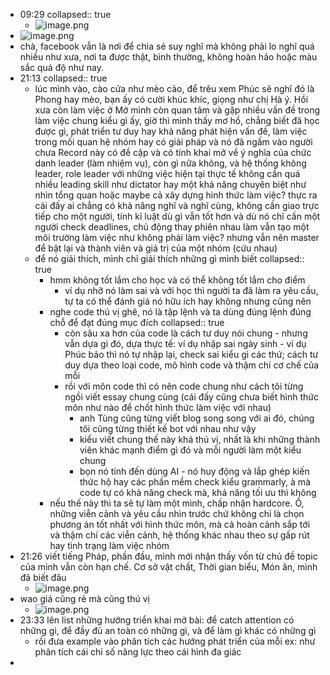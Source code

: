 - 09:29
  collapsed:: true
	- ![image.png](../assets/image_1683080974521_0.png)
- ![image.png](../assets/image_1683081179107_0.png)
- chà, facebook vẫn là nơi để chia sẻ suy nghĩ mà không phải lo nghĩ quá nhiều như xưa, nơi ta được thật, bình thường, không hoàn hảo hoặc màu sắc quá độ như nay.
- 21:13
  collapsed:: true
	- lúc mình vào, cào cửa như mèo cào, để trêu xem Phúc sẽ nghĩ đó là Phong hay mèo, bạn ấy có cười khúc khíc, giọng như chị Hà ý. Hồi xưa còn làm việc ở Mở mình còn quan tâm và gặp nhiều vấn đề trong làm việc chung kiểu gì ấy, giờ thì mình thấy mơ hồ, chẳng biết đã học được gì, phát triển tư duy hay khả năng phát hiện vấn đề, làm việc trong mối quan hệ nhóm hay có giải pháp và nó đã ngấm vào người chưa
	  Record này có đề cập và có tính khai mở về ý nghĩa của chức danh leader (làm nhiệm vụ), còn gì nữa không, và hệ thống không leader, role leader với những việc hiện tại thực tế không cần quá nhiều leading skill như dictator hay một khả năng chuyên biệt như nhìn tổng quan hoặc maybe cả xây dựng hình thức làm việc? thực ra cái đấy ai chẳng có khả năng nghĩ và nghĩ cùng, không cần giao trực tiếp cho một người, tính kỉ luật dù gì vẫn tốt hơn và dù nó chỉ cần một người check deadlines, chủ động thay phiên nhau làm vẫn tạo một môi trường làm việc như không phải làm việc? nhưng vẫn nên master để bật lại và thành viên và giá trị của một nhóm (cứu nhau)
	- để nó giải thích, mình chỉ giải thích những gì mình biết
	  collapsed:: true
		- hmm không tốt lắm cho học và có thể không tốt lắm cho điểm
			- ví dụ nhỡ nó làm sai và với học thì người ta đã làm ra yêu cầu, tự ta có thể đánh giá nó hữu ích hay không nhưng cũng nên
		- nghe code thú vị ghê, nó là tập lệnh và ta dùng đúng lệnh đúng chỗ để đạt đúng mục đích
		  collapsed:: true
			- còn sâu xa hơn của code là cách tư duy nói chung - nhưng vẫn dựa gì đó, dựa thực tế: ví dụ nhập sai ngày sinh - ví dụ Phúc bảo thì nó tự nhập lại, check sai kiểu gì các thứ; cách tư duy dựa theo loại code, mô hình code và thậm chí cơ chế của mỗi
			- rồi với môn code thì có nên code chung như cách tôi từng ngồi viết essay chung cùng (cái đấy cũng chưa biết hình thức môn như nào để chốt hình thức làm việc với nhau)
				- anh Tùng cũng từng viết blog song song với ai đó, chúng tôi cũng từng thiết kế bot với nhau như vậy
				- kiểu viết chung thế này khá thú vị, nhất là khi những thành viên khác mạnh điểm gì đó và mỗi người làm một kiểu chung
				- bọn nó tính đến dùng AI - nó huy động và lắp ghép kiến thức hộ hay các phần mềm check kiểu grammarly, à mà code tự có khả năng check mà, khả năng tối ưu thì không
		- nếu thế này thì ta sẽ tự làm một mình, chấp nhận hardcore. Ồ, những viễn cảnh và yêu cầu nhìn trước chứ không chỉ là chọn phương án tốt nhất với hình thức môn, mà cả hoàn cảnh sắp tới và thậm chí các viễn cảnh, hệ thống khác nhau theo sự gấp rút hay tình trạng làm việc nhóm
- 21:26 viết tiếng Pháp, phần đầu, mình mới nhận thấy vốn từ chủ đề topic của mình vẫn còn hạn chế. Cơ sở vật chất, Thời gian biểu, Món ăn, mình đã biết đâu
	- ![image.png](../assets/image_1683123975272_0.png)
- wao giá cũng rẻ mà cũng thú vị
	- ![image.png](../assets/image_1683127335568_0.png)
- 23:33 lên list những hướng triển khai mở bài: để catch attention có những gì, để đầy đủ an toàn có những gì, và để làm gì khác có những gì
	- rồi đưa example vào phân tích các hướng phát triển của mỗi ex: như phân tích cái chỉ số năng lực theo cái hình đa giác
-